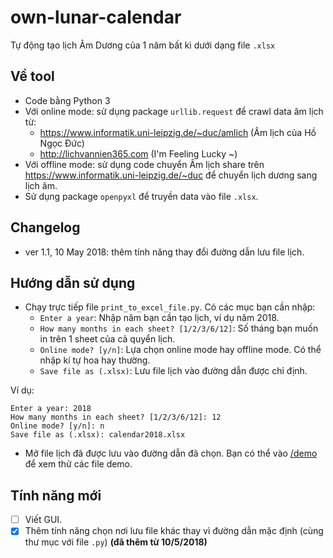 # own-lunar-calendar

Tự động tạo lịch Âm Dương của 1 năm bất kì dưới dạng file `.xlsx`

## Về tool
- Code bằng Python 3
- Với online mode: sử dụng package `urllib.request` để crawl data âm lịch từ:
    - https://www.informatik.uni-leipzig.de/~duc/amlich (Âm lịch của Hồ Ngọc Đức)
    - http://lichvannien365.com (I'm Feeling Lucky ~)
- Với offline mode: sử dụng code chuyển Âm lịch share trên https://www.informatik.uni-leipzig.de/~duc để chuyển lịch dương sang lịch âm.
- Sử dụng package `openpyxl` để truyền data vào file `.xlsx`.

## Changelog

- ver 1.1, 10 May 2018: thêm tính năng thay đổi đường dẫn lưu file lịch.

## Hướng dẫn sử dụng
- Chạy trực tiếp file `print_to_excel_file.py`. Có các mục bạn cần nhập:
  - `Enter a year`: Nhập năm bạn cần tạo lịch, ví dụ năm 2018.
  - `How many months in each sheet? [1/2/3/6/12]`: Số tháng bạn muốn in trên 1 sheet của cả quyển lịch.
  - `Online mode? [y/n]`: Lựa chọn online mode hay offline mode. Có thể nhập kí tự hoa hay thường.
  - `Save file as (.xlsx)`: Lưu file lịch vào đường dẫn được chỉ định.

Ví dụ:
```
Enter a year: 2018
How many months in each sheet? [1/2/3/6/12]: 12
Online mode? [y/n]: n
Save file as (.xlsx): calendar2018.xlsx
```

- Mở file lịch đã được lưu vào đường dẫn đã chọn. Bạn có thể vào [/demo](/demo) để xem thử các file demo.

## Tính năng mới
- [ ] Viết GUI.
- [x] Thêm tính năng chọn nơi lưu file khác thay vì đường dẫn mặc định (cùng thư mục với file `.py`) **(đã thêm từ 10/5/2018)**
